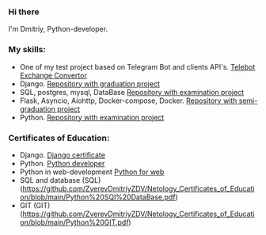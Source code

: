 ### Hi there

I'm Dmitriy, Python-developer.

### My skills:
- One of my test project based on Telegram Bot and clients API's. [Telebot Exchange Convertor](https://github.com/ZverevDmitriyZDV/Telebot_for_banks_rates)
- Django. [Repository with graduation project](https://github.com/ZverevDmitriyZDV/ZDV_Diploma_DRF_backend)
- SQL, postgres, mysql, DataBase [Repository with examination project](https://github.com/ZverevDmitriyZDV/ZDV-Diploma-VK-SQL-Request)
- Flask, Asyncio, Aiohttp, Docker-compose, Docker. [Repository with semi-graduation project](https://github.com/ZverevDmitriyZDV/HW-Terminal-simple_crud-doker-heroku)
- Python. [Repository with examination project](https://github.com/ZverevDmitriyZDV/ZDV-Diploma-Yandex-VK-Copy/blob/main/diplom.py)

### Сertificates of Education:
- Django. [Django certificate](https://github.com/ZverevDmitriyZDV/Netology_Certificates_of_Education/blob/main/Python%20DJANGO.pdf)
- Python. [Python developer](https://github.com/ZverevDmitriyZDV/Netology_Certificates_of_Education/blob/main/Python%20developer.pdf)
- Python in web-development [Python for web](https://github.com/ZverevDmitriyZDV/Netology_Certificates_of_Education/blob/main/Python%20in%20Web.pdf)
- SQL and database (SQL)(https://github.com/ZverevDmitriyZDV/Netology_Certificates_of_Education/blob/main/Python%20SQl%20DataBase.pdf)
- GIT (GIT)(https://github.com/ZverevDmitriyZDV/Netology_Certificates_of_Education/blob/main/Python%20GIT.pdf)

<!--
**ZverevDmitriyZDV/ZverevDmitriyZDV** is a ✨ _special_ ✨ repository because its `README.md` (this file) appears on your GitHub profile.

Here are some ideas to get you started:

- 🔭 I’m currently working on ...
- 🌱 I’m currently learning ...
- 👯 I’m looking to collaborate on ...
- 🤔 I’m looking for help with ...
- 💬 Ask me about ...
- 📫 How to reach me: ...
- 😄 Pronouns: ...
- ⚡ Fun fact: ...

